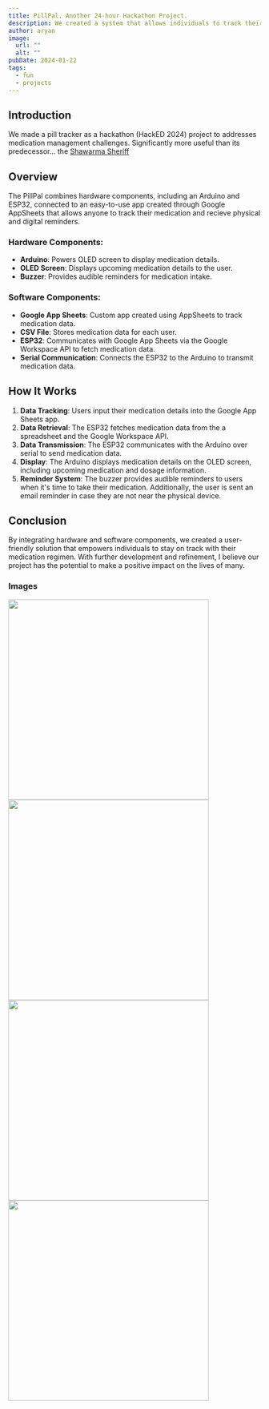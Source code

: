 ```yaml
---
title: PillPal. Another 24-hour Hackathon Project.
description: We created a system that allows individuals to track their medication through an electronic pill box and and app.
author: aryan
image:
  url: ""
  alt: ""
pubDate: 2024-01-22
tags:
  - fun
  - projects
---
```



## Introduction
We made a pill tracker as a hackathon (HackED 2024) project to addresses medication management challenges. Significantly more useful than its predecessor... the [Shawarma Sheriff](/projects/shawarma-sheriff)

## Overview
The PillPal combines hardware components, including an Arduino and ESP32, connected to an easy-to-use app created through Google AppSheets that allows anyone to track their medication and recieve physical and digital reminders.

### Hardware Components:
- **Arduino**: Powers OLED screen to display medication details.
- **OLED Screen**: Displays upcoming medication details to the user.
- **Buzzer**: Provides audible reminders for medication intake.

### Software Components:
- **Google App Sheets**: Custom app created using AppSheets to track medication data.
- **CSV File**: Stores medication data for each user.
- **ESP32**: Communicates with Google App Sheets via the Google Workspace API to fetch medication data.
- **Serial Communication**: Connects the ESP32 to the Arduino to transmit medication data.

## How It Works
1. **Data Tracking**: Users input their medication details into the Google App Sheets app.
2. **Data Retrieval**: The ESP32 fetches medication data from the a spreadsheet and the Google Workspace API.
3. **Data Transmission**: The ESP32 communicates with the Arduino over serial to send medication data.
4. **Display**: The Arduino displays medication details on the OLED screen, including upcoming medication and dosage information.
5. **Reminder System**: The buzzer provides audible reminders to users when it's time to take their medication. Additionally, the user is sent an email reminder in case they are not near the physical device.

## Conclusion
 By integrating hardware and software components, we created a user-friendly solution that empowers individuals to stay on track with their medication regimen. With further development and refinement, I believe our project has the potential to make a positive impact on the lives of many. 

### Images
<div style="display:flex; flex-wrap: wrap;" >
  <img src="/images/blog/pill-tracker/pillpal_hardware.png" style="align-self:center" width="400">
  <img src="/images/blog/pill-tracker/medilist.webp" style="align-self:center" width="400">
    <img src="/images/blog/pill-tracker/tracking.webp" style="align-self:center" width="400">
  <img src="/images/blog/pill-tracker/trackingdetails.webp" style="align-self:center" width="400">

</div>